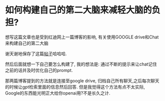 # 如何构建自己的第二大脑来减轻大脑的负担?

想写这篇文章也是受到红迪网上一篇博客的影响, 有关使用GOOGLE drive和Chat来构建自己的第二大脑

谢天谢地保存了这篇[帖子](https://www.reddit.com/r/ChatGPTPromptGenius/comments/1jqzpi9/finally_i_found_a_way_to_keep_chatgpt_remember/)哈哈哈.

然后后面就想一下自己要怎么构建了, 我的想法是: 通过不断的提示来让chat记住之前的话并及时优化自己的prompt.

那两篇博客提到的方法就是连接至google drive, 归档自己所有聊天,之后每次聊天的时候让gpt检索里面的信息然后回答. 但是我觉得这个方法有点不太实际, Google的东西能光明正大给你openai用?不是长久之计.
